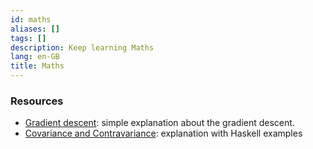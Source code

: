 ```yaml
---
id: maths
aliases: []
tags: []
description: Keep learning Maths
lang: en-GB
title: Maths
---
```


### Resources

- [Gradient descent](https://machinelearnia.com/descente-de-gradient/): simple explanation about the gradient descent.
- [Covariance and Contravariance](https://www.schoolofhaskell.com/user/commercial/content/covariance-contravariance): explanation with Haskell examples
